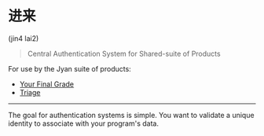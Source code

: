 # 进来

(jin4 lai2)

> Central Authentication System for Shared-suite of Products

For use by the Jyan suite of products:

- [Your Final Grade](https://github.com/yourfinalgrade)
- [Triage](https://github.com/JCharante/triage-spa-v2)

---

The goal for authentication systems is simple. You want to validate a unique identity to associate with your program's data.
